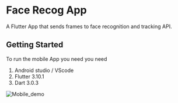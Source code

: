 # Face Recog App

A Flutter App that sends frames to face recognition and tracking API.

## Getting Started

To run the mobile App you need you need
1.	Android studio / VScode
2.	Flutter 3.10.1
3.	Dart 3.0.3


![Mobile_demo](https://github.com/UsmanAsad87/Fyp_face_recognition/assets/92229738/2204e0b5-a9e0-4a4b-9a27-68da6caf2bc8)
